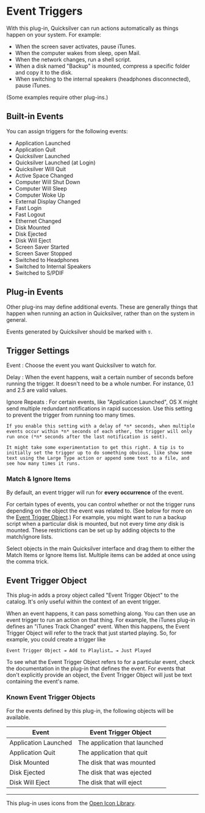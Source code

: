 # Event Triggers #

With this plug-in, Quicksilver can run actions automatically as things happen on your system. For example:

  * When the screen saver activates, pause iTunes.
  * When the computer wakes from sleep, open Mail.
  * When the network changes, run a shell script.
  * When a disk named "Backup" is mounted, compress a specific folder and copy it to the disk.
  * When switching to the internal speakers (headphones disconnected), pause iTunes.

(Some examples require other plug-ins.)

## Built-in Events ##

You can assign triggers for the following events:

  * Application Launched
  * Application Quit
  * Quicksilver Launched
  * Quicksilver Launched (at Login)
  * Quicksilver Will Quit
  * Active Space Changed
  * Computer Will Shut Down
  * Computer Will Sleep
  * Computer Woke Up
  * External Display Changed
  * Fast Login
  * Fast Logout
  * Ethernet Changed
  * Disk Mounted
  * Disk Ejected
  * Disk Will Eject
  * Screen Saver Started
  * Screen Saver Stopped
  * Switched to Headphones
  * Switched to Internal Speakers
  * Switched to S/PDIF

## Plug-in Events ##

Other plug-ins may define additional events. These are generally things that happen when running an action in Quicksilver, rather than on the system in general.

Events generated by Quicksilver should be marked with `☿`.

## Trigger Settings ##

Event
:   Choose the event you want Quicksilver to watch for.

Delay
:   When the event happens, wait a certain number of seconds before running the trigger. It doesn't need to be a whole number. For instance, 0.1 and 2.5 are valid values.

Ignore Repeats
:   For certain events, like "Application Launched", OS X might send multiple redundant notifications in rapid succession. Use this setting to prevent the trigger from running too many times.

    If you enable this setting with a delay of *n* seconds, when multiple events occur within *n* seconds of each other, the trigger will only run once (*n* seconds after the last notification is sent).

    It might take some experimentation to get this right. A tip is to initially set the trigger up to do something obvious, like show some text using the Large Type action or append some text to a file, and see how many times it runs.

### Match & Ignore Items ###

By default, an event trigger will run for **every occurrence** of the event.

For certain types of events, you can control whether or not the trigger runs depending on the object the event was related to. (See below for more on the [Event Trigger Object](#event_trigger_object).) For example, you might want to run a backup script when a particular disk is mounted, but not every time *any* disk is mounted. These restrictions can be set up by adding objects to the match/ignore lists.

Select objects in the main Quicksilver interface and drag them to either the Match Items or Ignore Items list. Multiple items can be added at once using the comma trick.

## Event Trigger Object ##

This plug-in adds a proxy object called "Event Trigger Object" to the catalog. It's only useful within the context of an event trigger.

When an event happens, it can pass something along. You can then use an event trigger to run an action on that thing. For example, the iTunes plug-in defines an "iTunes Track Changed" event. When this happens, the Event Trigger Object will refer to the track that just started playing. So, for example, you could create a trigger like

    Event Trigger Object ⇥ Add to Playlist… ⇥ Just Played

To see what the Event Trigger Object refers to for a particular event, check the documentation in the plug-in that defines the event. For events that don't explicitly provide an object, the Event Trigger Object will just be text containing the event's name.

### Known Event Trigger Objects ###

For the events defined by this plug-in, the following objects will be available.

  Event                         | Event Trigger Object
  ----------------------------- | -----------------------------------
  Application Launched          | The application that launched
  Application Quit              | The application that quit
  Disk Mounted                  | The disk that was mounted
  Disk Ejected                  | The disk that was ejected
  Disk Will Eject               | The disk that will eject

* * * * * * * * * *

This plug-in uses icons from the [Open Icon Library](http://openiconlibrary.sourceforge.net/).
